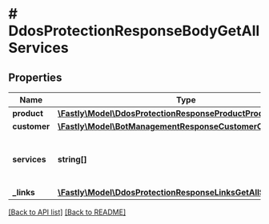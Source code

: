 # # DdosProtectionResponseBodyGetAllServices

## Properties

Name | Type | Description | Notes
------------ | ------------- | ------------- | -------------
**product** | [**\Fastly\Model\DdosProtectionResponseProductProduct**](DdosProtectionResponseProductProduct.md) |  | [optional] 
**customer** | [**\Fastly\Model\BotManagementResponseCustomerCustomer**](BotManagementResponseCustomerCustomer.md) |  | [optional] 
**services** | **string[]** | A list of services with DDoS Protection enabled. | [optional] 
**_links** | [**\Fastly\Model\DdosProtectionResponseLinksGetAllServicesLinks**](DdosProtectionResponseLinksGetAllServicesLinks.md) |  | [optional] 


[[Back to API list]](../../README.md#endpoints) [[Back to README]](../../README.md)
